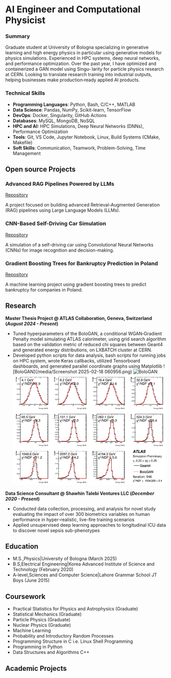 # AI Engineer and Computational Physicist

### Summary
Graduate student at University of Bologna specializing in generative learning and high energy physics in
particular using generative models for physics simulations. Experienced in HPC systems, deep neural networks,
and performance optimization. Over the past year, I have optimized and containerized a GAN model using Singu‑
larity for particle physics research at CERN. Looking to translate research training into industrial outputs, helping
businesses make production‑ready applied AI products.

### Technical Skills
- **Programming Languages**: Python, Bash, C/C++, MATLAB
- **Data Science**: Pandas, NumPy, Scikit-learn, TensorFlow
- **DevOps**: Docker, Singularity, GitHub Actions
- **Databases**: MySQL, MongoDB, NoSQL
- **HPC and AI:** HPC Simulations, Deep Neural Networks (DNNs), Performance Optimization
- **Tools**: Git, VS Code, Jupyter Notebook, Linux, Build Systems (CMake, Makefile)
- **Soft Skills**: Communication, Teamwork, Problem-Solving, Time Management

## Open source Projects
### Advanced RAG Pipelines Powered by LLMs
[Repository](https://github.com/wisabd/AdvancedRagLLM)

A project focused on building advanced Retrieval-Augmented Generation (RAG) pipelines using Large Language Models (LLMs).



### CNN-Based Self-Driving Car Simulation
[Repository](https://github.com/wisabd/SelfDrivingCarSim)

 A simulation of a self-driving car using Convolutional Neural Networks (CNNs) for image recognition and decision-making.
 
### Gradient Boosting Trees for Bankruptcy Prediction in Poland
 [Repository](https://github.com/wisabd/BankruptcyPoland)
 
 A machine learning project using gradient boosting trees to predict bankruptcy for companies in Poland.

## Research
**Master Thesis Project @ ATLAS Collaboration,  Geneva, Switzerland (_August 2024 - Present_)**

- Tuned hyperparameters of the BoloGAN, a conditional WGAN‑Gradient Penalty model simulating ATLAS calorimeter, using grid search algorithm based on the validation metric of reduced chi squares between Geant4 and generated energy distributions, on LXBATCH cluster at CERN.
- Developed python scripts for data analysis, bash scripts for running jobs on HPC system, wrote Keras callbacks, utilized Tensorboard dashboards, and generated parallel coordinate graphs using Matplotlib
![BoloGAN](/media/Screenshot 2025-02-18 060956.png)
![BoloGAN](/media/Best-reducedchi2-Pions.png.png)
![BoloGAN](/media/imageData-High12.png)

**Data Science Consultant @ Shawhin Talebi Ventures LLC (_December 2020 - Present_)**
- Conducted data collection, processing, and analysis for novel study evaluating the impact of over 300 biometrics variables on human performance in hyper-realistic, live-fire training scenarios
- Applied unsupervised deep learning approaches to longitudinal ICU data to discover novel sepsis sub-phenotypes



## Education
- M.S.,Physics|University of Bologna (March 2025)
- B.S,Electrical Engineering|Korea Advanced Institute of Science and Technology (February 2020)
- A-level,Sciences and Computer Science|Lahore Grammar School JT Boys (June 2015)

## Coursework
- Practical Statistics for Physics and Astrophysics (Graduate)
- Statistical Mechanics (Graduate)
- Particle Physics (Graduate)
- Nuclear Physics (Graduate)
- Machine Learning
- Probability and Introductory Random Processes
- Programming Structure in C i.e. Linux Shell Programming
- Programming in Python
- Data Structures and Algorithms C++

## Academic Projects
